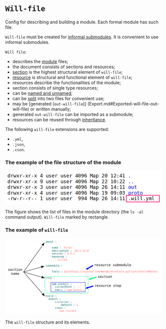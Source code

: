 # <code>Will-file</code>  

Config for describing and building a module. Each formal module has such file.  

`Will-file` must be created for [informal submodules](SubmoduleInformal.md). It is convenient to use informal submodules. 

`Will file`:  
- describes the [module](Module.md#Module) files;  
- the document consists of sections and resources;  
- [section](Structure.mdSection-will-file) is the highest structural element of `will-file`;  
- [resource](Structure.mdResources) is structural and functional element of `will-file`;  
- resources describe the functionalities of the module;  
- section consists of single type resources;  
- can be [named and unnamed](WillFileNamedAndSplit.md#Named-will-file);  
- can be [split](WillFileNamedAndSplit.md#Split-will-file) into two files for convenient use;
- may be [generated (`out-will-file`)] (Export.md#Exported-will-file-out-will-file) or written manually;
- generated `out-will-file` can be imported as a submodule;
- resources can be reused through [inheritance](Inheritance.md).

The following `will-file` extensions are supported:
- `.yml`,
- `.json`,
- `.cson`.  

### The example of the file structure of the module

![will.file.png](./Images/will.file.png)

The figure shows the list of files in the module directory (the `ls -al` command output). `Will-file` marked by rectangle.

### The example of `will-file`

![will.file.inner.png](./Images/will.file.inner.png)

The `will-file` structure and its elements.
